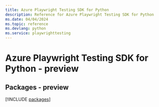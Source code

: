 ```yaml
---
title: Azure Playwright Testing SDK for Python
description: Reference for Azure Playwright Testing SDK for Python
ms.date: 04/04/2024
ms.topic: reference
ms.devlang: python
ms.service: playwrighttesting
---
```

# Azure Playwright Testing SDK for Python - preview
## Packages - preview
[!INCLUDE [packages](playwright-testing-index.md)]